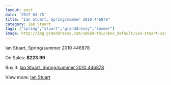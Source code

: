 ```yaml
---
layout: post
date: '2017-03-25'
title: "Ian Stuart, Spring/summer 2010 446878"
category: Ian Stuart
tags: ["spring","stuart","granddressy","summer"]
image: http://img.granddressy.com/18650-thickbox_default/ian-stuart-spring-summer-2010-446878.jpg
---
```

Ian Stuart, Spring/summer 2010 446878

On Sales: **$223.99**
<a href="https://www.granddressy.com/en/ian-stuart/17633-ian-stuart-spring-summer-2010-446878.html"><amp-img layout="responsive" width="600" height="600" src="//img.granddressy.com/18650-thickbox_default/ian-stuart-spring-summer-2010-446878.jpg" alt="Ian Stuart, Spring/summer 2010 446878 0" /></a>

Buy it: [Ian Stuart, Spring/summer 2010 446878](https://www.granddressy.com/en/ian-stuart/17633-ian-stuart-spring-summer-2010-446878.html "Ian Stuart, Spring/summer 2010 446878")

View more: [Ian Stuart](https://www.granddressy.com/en/123-ian-stuart "Ian Stuart")